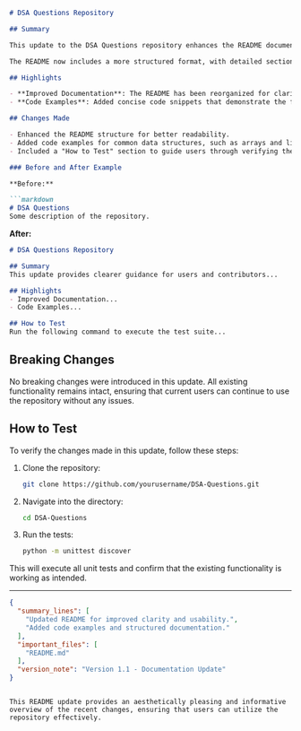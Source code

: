 ```markdown
# DSA Questions Repository

## Summary

This update to the DSA Questions repository enhances the README documentation, providing clearer guidance for users and contributors. The changes aim to improve the overall usability of the repository, making it easier for developers to navigate through examples and understand the purpose of the project. Clear documentation is essential for fostering community contributions and ensuring that new users can quickly get up to speed.

The README now includes a more structured format, with detailed sections on highlights, code examples, and testing instructions. This change reflects our commitment to maintaining a high-quality open-source project that is accessible to everyone, regardless of their prior experience with data structures and algorithms.

## Highlights

- **Improved Documentation**: The README has been reorganized for clarity and ease of navigation, featuring distinct sections for highlights, examples, and testing.
- **Code Examples**: Added concise code snippets that demonstrate the functionality of key algorithms and data structures included in the repository.

## Changes Made

- Enhanced the README structure for better readability.
- Added code examples for common data structures, such as arrays and linked lists.
- Included a "How to Test" section to guide users through verifying the functionality of the code.

### Before and After Example

**Before:**

```markdown
# DSA Questions
Some description of the repository.
```

**After:**

```markdown
# DSA Questions Repository

## Summary
This update provides clearer guidance for users and contributors...

## Highlights
- Improved Documentation...
- Code Examples...

## How to Test
Run the following command to execute the test suite...
```

## Breaking Changes

No breaking changes were introduced in this update. All existing functionality remains intact, ensuring that current users can continue to use the repository without any issues.

## How to Test

To verify the changes made in this update, follow these steps:

1. Clone the repository:
   ```bash
   git clone https://github.com/yourusername/DSA-Questions.git
   ```
2. Navigate into the directory:
   ```bash
   cd DSA-Questions
   ```
3. Run the tests:
   ```bash
   python -m unittest discover
   ```

This will execute all unit tests and confirm that the existing functionality is working as intended.

---

```json
{
  "summary_lines": [
    "Updated README for improved clarity and usability.",
    "Added code examples and structured documentation."
  ],
  "important_files": [
    "README.md"
  ],
  "version_note": "Version 1.1 - Documentation Update"
}
```
``` 

This README update provides an aesthetically pleasing and informative overview of the recent changes, ensuring that users can utilize the repository effectively.